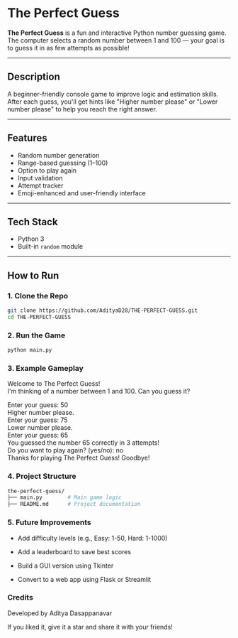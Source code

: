 #  The Perfect Guess

**The Perfect Guess** is a fun and interactive Python number guessing game.  
The computer selects a random number between 1 and 100 — your goal is to guess it in as few attempts as possible!

---

##  Description

A beginner-friendly console game to improve logic and estimation skills.  
After each guess, you'll get hints like  "Higher number please" or  "Lower number please" to help you reach the right answer.

---

##  Features

-  Random number generation
-  Range-based guessing (1–100)
-  Option to play again
-  Input validation
-  Attempt tracker
-  Emoji-enhanced and user-friendly interface

---

##  Tech Stack

- Python 3
- Built-in `random` module

---

##  How to Run

### 1. Clone the Repo

```bash
git clone https://github.com/AdityaD28/THE-PERFECT-GUESS.git
cd THE-PERFECT-GUESS
```

### 2. Run the Game

```bash
python main.py
```
### 3. Example Gameplay


 Welcome to The Perfect Guess!  
I'm thinking of a number between 1 and 100. Can you guess it?

Enter your guess: 50  
 Higher number please.  
Enter your guess: 75  
 Lower number please.  
Enter your guess: 65  
 You guessed the number 65 correctly in 3 attempts!  
 Do you want to play again? (yes/no): no  
 Thanks for playing The Perfect Guess! Goodbye!

### 4. Project Structure

```bash
the-perfect-guess/
├── main.py        # Main game logic  
├── README.md      # Project documentation  
```
### 5. Future Improvements

- Add difficulty levels (e.g., Easy: 1-50, Hard: 1-1000)

- Add a leaderboard to save best scores

- Build a GUI version using Tkinter

- Convert to a web app using Flask or Streamlit

### Credits

Developed by Aditya Dasappanavar

If you liked it, give it a star and share it with your friends!

